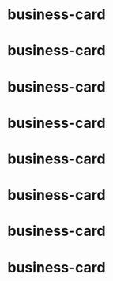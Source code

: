 # business-card
# business-card
# business-card
# business-card
# business-card
# business-card
# business-card
# business-card
